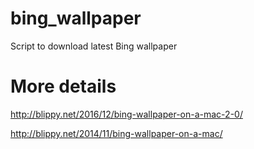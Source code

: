 bing_wallpaper
==============

Script to download latest Bing wallpaper

More details
========
http://blippy.net/2016/12/bing-wallpaper-on-a-mac-2-0/

http://blippy.net/2014/11/bing-wallpaper-on-a-mac/

